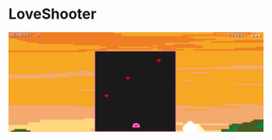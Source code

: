 # LoveShooter
<img src="https://github.com/Pinky057/LoveShooter/blob/main/Screenshot%202025-02-14%20080313.png"/>

